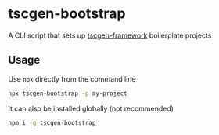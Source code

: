 # tscgen-bootstrap

A CLI script that sets up [tscgen-framework](../tscgen-framework/README.md) boilerplate projects

## Usage

Use `npx` directly from the command line

```bash
npx tscgen-bootstrap -p my-project
```

It can also be installed globally (not recommended)

```bash
npm i -g tscgen-bootstrap
```

